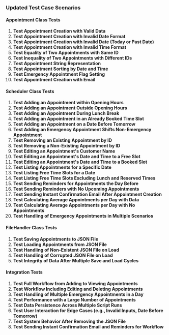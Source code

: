 ### Updated Test Case Scenarios

#### **Appointment Class Tests**
1. **Test Appointment Creation with Valid Data**
2. **Test Appointment Creation with Invalid Date Format**
3. **Test Appointment Creation with Invalid Date (Today or Past Date)**
4. **Test Appointment Creation with Invalid Time Format**
5. **Test Equality of Two Appointments with Same ID**
6. **Test Inequality of Two Appointments with Different IDs**
7. **Test Appointment String Representation**
8. **Test Appointment Sorting by Date and Time**
9. **Test Emergency Appointment Flag Setting**
10. **Test Appointment Creation with Email**

#### **Scheduler Class Tests**
1. **Test Adding an Appointment within Opening Hours**
2. **Test Adding an Appointment Outside Opening Hours**
3. **Test Adding an Appointment During Lunch Break**
4. **Test Adding an Appointment in an Already Booked Time Slot**
5. **Test Adding an Appointment on a Date Before Tomorrow**
6. **Test Adding an Emergency Appointment Shifts Non-Emergency Appointment**
7. **Test Removing an Existing Appointment by ID**
8. **Test Removing a Non-Existing Appointment by ID**
9. **Test Editing an Appointment's Customer Name**
10. **Test Editing an Appointment's Date and Time to a Free Slot**
11. **Test Editing an Appointment's Date and Time to a Booked Slot**
12. **Test Listing Appointments for a Specific Date**
13. **Test Listing Free Time Slots for a Date**
14. **Test Listing Free Time Slots Excluding Lunch and Reserved Times**
15. **Test Sending Reminders for Appointments the Day Before**
16. **Test Sending Reminders with No Upcoming Appointments**
17. **Test Sending Instant Confirmation Email After Appointment Creation**
18. **Test Calculating Average Appointments per Day with Data**
19. **Test Calculating Average Appointments per Day with No Appointments**
20. **Test Handling of Emergency Appointments in Multiple Scenarios**

#### **FileHandler Class Tests**
1. **Test Saving Appointments to JSON File**
2. **Test Loading Appointments from JSON File**
3. **Test Handling of Non-Existent JSON File on Load**
4. **Test Handling of Corrupted JSON File on Load**
5. **Test Integrity of Data After Multiple Save and Load Cycles**

#### **Integration Tests**
1. **Test Full Workflow from Adding to Viewing Appointments**
2. **Test Workflow Including Editing and Deleting Appointments**
3. **Test Handling of Multiple Emergency Appointments in a Day**
4. **Test Performance with a Large Number of Appointments**
5. **Test Data Persistence Across Multiple Script Runs**
6. **Test User Interaction for Edge Cases (e.g., Invalid Inputs, Date Before Tomorrow)**
7. **Test System Behavior After Removing the JSON File**
8. **Test Sending Instant Confirmation Email and Reminders for Workflow**
